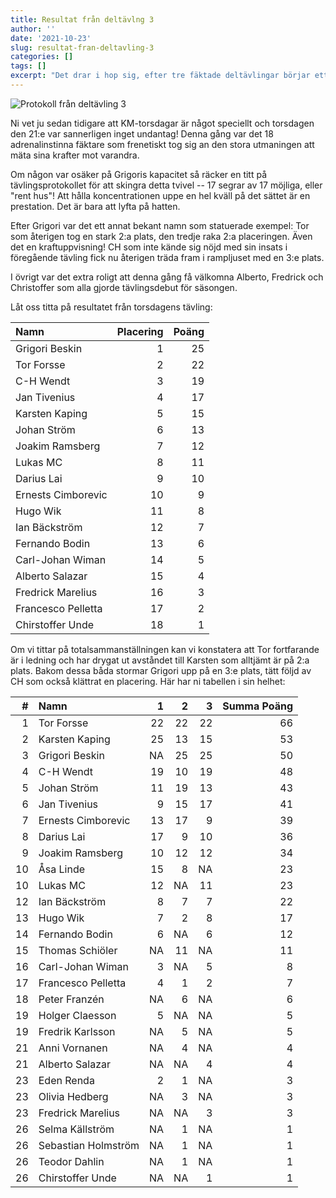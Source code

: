 ```yaml
---
title: Resultat från deltävlng 3
author: ''
date: '2021-10-23'
slug: resultat-fran-deltavling-3
categories: []
tags: []
excerpt: "Det drar i hop sig, efter tre fäktade deltävlingar börjar ett mönster träda fram: Grigor är svår att rå på och Tor lämnar ogärna ifrån sig 2:a platsen."
---
```

<script src="{{< blogdown/postref >}}index_files/kePrint/kePrint.js"></script>
<link href="{{< blogdown/postref >}}index_files/lightable/lightable.css" rel="stylesheet" />
<script src="{{< blogdown/postref >}}index_files/kePrint/kePrint.js"></script>
<link href="{{< blogdown/postref >}}index_files/lightable/lightable.css" rel="stylesheet" />



![Protokoll från deltävling 3](km3_tabl%C3%A5.jpg)

Ni vet ju sedan tidigare att KM-torsdagar är något speciellt och torsdagen den 21:e var sannerligen inget undantag! Denna gång var det 18 adrenalinstinna fäktare som frenetiskt tog sig an den stora utmaningen att mäta sina krafter mot varandra.

Om någon var osäker på Grigoris kapacitet så räcker en titt på tävlingsprotokollet för att skingra detta tvivel -- 17 segrar av 17 möjliga, eller "rent hus"! Att hålla koncentrationen uppe en hel kväll på det sättet är en prestation. Det är bara att lyfta på hatten.

Efter Grigori var det ett annat bekant namn som statuerade exempel: Tor som återigen tog en stark 2:a plats, den tredje raka 2:a placeringen. Även det en kraftuppvisning! CH som inte kände sig nöjd med sin insats i föregående tävling fick nu återigen träda fram i rampljuset med en 3:e plats.

I övrigt var det extra roligt att denna gång få välkomna Alberto, Fredrick och Christoffer som alla gjorde tävlingsdebut för säsongen.



Låt oss titta på resultatet från torsdagens tävling:

<table class="table table-striped" style="width: auto !important; ">
 <thead>
  <tr>
   <th style="text-align:left;"> Namn </th>
   <th style="text-align:right;"> Placering </th>
   <th style="text-align:right;"> Poäng </th>
  </tr>
 </thead>
<tbody>
  <tr>
   <td style="text-align:left;"> Grigori Beskin </td>
   <td style="text-align:right;"> 1 </td>
   <td style="text-align:right;"> 25 </td>
  </tr>
  <tr>
   <td style="text-align:left;"> Tor Forsse </td>
   <td style="text-align:right;"> 2 </td>
   <td style="text-align:right;"> 22 </td>
  </tr>
  <tr>
   <td style="text-align:left;"> C-H Wendt </td>
   <td style="text-align:right;"> 3 </td>
   <td style="text-align:right;"> 19 </td>
  </tr>
  <tr>
   <td style="text-align:left;"> Jan Tivenius </td>
   <td style="text-align:right;"> 4 </td>
   <td style="text-align:right;"> 17 </td>
  </tr>
  <tr>
   <td style="text-align:left;"> Karsten Kaping </td>
   <td style="text-align:right;"> 5 </td>
   <td style="text-align:right;"> 15 </td>
  </tr>
  <tr>
   <td style="text-align:left;"> Johan Ström </td>
   <td style="text-align:right;"> 6 </td>
   <td style="text-align:right;"> 13 </td>
  </tr>
  <tr>
   <td style="text-align:left;"> Joakim Ramsberg </td>
   <td style="text-align:right;"> 7 </td>
   <td style="text-align:right;"> 12 </td>
  </tr>
  <tr>
   <td style="text-align:left;"> Lukas MC </td>
   <td style="text-align:right;"> 8 </td>
   <td style="text-align:right;"> 11 </td>
  </tr>
  <tr>
   <td style="text-align:left;"> Darius Lai </td>
   <td style="text-align:right;"> 9 </td>
   <td style="text-align:right;"> 10 </td>
  </tr>
  <tr>
   <td style="text-align:left;"> Ernests Cimborevic </td>
   <td style="text-align:right;"> 10 </td>
   <td style="text-align:right;"> 9 </td>
  </tr>
  <tr>
   <td style="text-align:left;"> Hugo Wik </td>
   <td style="text-align:right;"> 11 </td>
   <td style="text-align:right;"> 8 </td>
  </tr>
  <tr>
   <td style="text-align:left;"> Ian Bäckström </td>
   <td style="text-align:right;"> 12 </td>
   <td style="text-align:right;"> 7 </td>
  </tr>
  <tr>
   <td style="text-align:left;"> Fernando Bodin </td>
   <td style="text-align:right;"> 13 </td>
   <td style="text-align:right;"> 6 </td>
  </tr>
  <tr>
   <td style="text-align:left;"> Carl-Johan Wiman </td>
   <td style="text-align:right;"> 14 </td>
   <td style="text-align:right;"> 5 </td>
  </tr>
  <tr>
   <td style="text-align:left;"> Alberto Salazar </td>
   <td style="text-align:right;"> 15 </td>
   <td style="text-align:right;"> 4 </td>
  </tr>
  <tr>
   <td style="text-align:left;"> Fredrick Marelius </td>
   <td style="text-align:right;"> 16 </td>
   <td style="text-align:right;"> 3 </td>
  </tr>
  <tr>
   <td style="text-align:left;"> Francesco Pelletta </td>
   <td style="text-align:right;"> 17 </td>
   <td style="text-align:right;"> 2 </td>
  </tr>
  <tr>
   <td style="text-align:left;"> Chirstoffer Unde </td>
   <td style="text-align:right;"> 18 </td>
   <td style="text-align:right;"> 1 </td>
  </tr>
</tbody>
</table>

Om vi tittar på totalsammanställningen kan vi konstatera att Tor fortfarande är i ledning och har drygat ut avståndet till Karsten som alltjämt är på 2:a plats. Bakom dessa båda stormar Grigori upp på en 3:e plats, tätt följd av CH som också klättrat en placering. Här har ni tabellen i sin helhet:

<table class="table table-striped" style="width: auto !important; ">
 <thead>
  <tr>
   <th style="text-align:right;"> # </th>
   <th style="text-align:left;"> Namn </th>
   <th style="text-align:right;"> 1 </th>
   <th style="text-align:right;"> 2 </th>
   <th style="text-align:right;"> 3 </th>
   <th style="text-align:right;"> Summa Poäng </th>
  </tr>
 </thead>
<tbody>
  <tr>
   <td style="text-align:right;"> 1 </td>
   <td style="text-align:left;"> Tor Forsse </td>
   <td style="text-align:right;"> 22 </td>
   <td style="text-align:right;"> 22 </td>
   <td style="text-align:right;"> 22 </td>
   <td style="text-align:right;"> 66 </td>
  </tr>
  <tr>
   <td style="text-align:right;"> 2 </td>
   <td style="text-align:left;"> Karsten Kaping </td>
   <td style="text-align:right;"> 25 </td>
   <td style="text-align:right;"> 13 </td>
   <td style="text-align:right;"> 15 </td>
   <td style="text-align:right;"> 53 </td>
  </tr>
  <tr>
   <td style="text-align:right;"> 3 </td>
   <td style="text-align:left;"> Grigori Beskin </td>
   <td style="text-align:right;"> NA </td>
   <td style="text-align:right;"> 25 </td>
   <td style="text-align:right;"> 25 </td>
   <td style="text-align:right;"> 50 </td>
  </tr>
  <tr>
   <td style="text-align:right;"> 4 </td>
   <td style="text-align:left;"> C-H Wendt </td>
   <td style="text-align:right;"> 19 </td>
   <td style="text-align:right;"> 10 </td>
   <td style="text-align:right;"> 19 </td>
   <td style="text-align:right;"> 48 </td>
  </tr>
  <tr>
   <td style="text-align:right;"> 5 </td>
   <td style="text-align:left;"> Johan Ström </td>
   <td style="text-align:right;"> 11 </td>
   <td style="text-align:right;"> 19 </td>
   <td style="text-align:right;"> 13 </td>
   <td style="text-align:right;"> 43 </td>
  </tr>
  <tr>
   <td style="text-align:right;"> 6 </td>
   <td style="text-align:left;"> Jan Tivenius </td>
   <td style="text-align:right;"> 9 </td>
   <td style="text-align:right;"> 15 </td>
   <td style="text-align:right;"> 17 </td>
   <td style="text-align:right;"> 41 </td>
  </tr>
  <tr>
   <td style="text-align:right;"> 7 </td>
   <td style="text-align:left;"> Ernests Cimborevic </td>
   <td style="text-align:right;"> 13 </td>
   <td style="text-align:right;"> 17 </td>
   <td style="text-align:right;"> 9 </td>
   <td style="text-align:right;"> 39 </td>
  </tr>
  <tr>
   <td style="text-align:right;"> 8 </td>
   <td style="text-align:left;"> Darius Lai </td>
   <td style="text-align:right;"> 17 </td>
   <td style="text-align:right;"> 9 </td>
   <td style="text-align:right;"> 10 </td>
   <td style="text-align:right;"> 36 </td>
  </tr>
  <tr>
   <td style="text-align:right;"> 9 </td>
   <td style="text-align:left;"> Joakim Ramsberg </td>
   <td style="text-align:right;"> 10 </td>
   <td style="text-align:right;"> 12 </td>
   <td style="text-align:right;"> 12 </td>
   <td style="text-align:right;"> 34 </td>
  </tr>
  <tr>
   <td style="text-align:right;"> 10 </td>
   <td style="text-align:left;"> Åsa Linde </td>
   <td style="text-align:right;"> 15 </td>
   <td style="text-align:right;"> 8 </td>
   <td style="text-align:right;"> NA </td>
   <td style="text-align:right;"> 23 </td>
  </tr>
  <tr>
   <td style="text-align:right;"> 10 </td>
   <td style="text-align:left;"> Lukas MC </td>
   <td style="text-align:right;"> 12 </td>
   <td style="text-align:right;"> NA </td>
   <td style="text-align:right;"> 11 </td>
   <td style="text-align:right;"> 23 </td>
  </tr>
  <tr>
   <td style="text-align:right;"> 12 </td>
   <td style="text-align:left;"> Ian Bäckström </td>
   <td style="text-align:right;"> 8 </td>
   <td style="text-align:right;"> 7 </td>
   <td style="text-align:right;"> 7 </td>
   <td style="text-align:right;"> 22 </td>
  </tr>
  <tr>
   <td style="text-align:right;"> 13 </td>
   <td style="text-align:left;"> Hugo Wik </td>
   <td style="text-align:right;"> 7 </td>
   <td style="text-align:right;"> 2 </td>
   <td style="text-align:right;"> 8 </td>
   <td style="text-align:right;"> 17 </td>
  </tr>
  <tr>
   <td style="text-align:right;"> 14 </td>
   <td style="text-align:left;"> Fernando Bodin </td>
   <td style="text-align:right;"> 6 </td>
   <td style="text-align:right;"> NA </td>
   <td style="text-align:right;"> 6 </td>
   <td style="text-align:right;"> 12 </td>
  </tr>
  <tr>
   <td style="text-align:right;"> 15 </td>
   <td style="text-align:left;"> Thomas Schiöler </td>
   <td style="text-align:right;"> NA </td>
   <td style="text-align:right;"> 11 </td>
   <td style="text-align:right;"> NA </td>
   <td style="text-align:right;"> 11 </td>
  </tr>
  <tr>
   <td style="text-align:right;"> 16 </td>
   <td style="text-align:left;"> Carl-Johan Wiman </td>
   <td style="text-align:right;"> 3 </td>
   <td style="text-align:right;"> NA </td>
   <td style="text-align:right;"> 5 </td>
   <td style="text-align:right;"> 8 </td>
  </tr>
  <tr>
   <td style="text-align:right;"> 17 </td>
   <td style="text-align:left;"> Francesco Pelletta </td>
   <td style="text-align:right;"> 4 </td>
   <td style="text-align:right;"> 1 </td>
   <td style="text-align:right;"> 2 </td>
   <td style="text-align:right;"> 7 </td>
  </tr>
  <tr>
   <td style="text-align:right;"> 18 </td>
   <td style="text-align:left;"> Peter Franzén </td>
   <td style="text-align:right;"> NA </td>
   <td style="text-align:right;"> 6 </td>
   <td style="text-align:right;"> NA </td>
   <td style="text-align:right;"> 6 </td>
  </tr>
  <tr>
   <td style="text-align:right;"> 19 </td>
   <td style="text-align:left;"> Holger Claesson </td>
   <td style="text-align:right;"> 5 </td>
   <td style="text-align:right;"> NA </td>
   <td style="text-align:right;"> NA </td>
   <td style="text-align:right;"> 5 </td>
  </tr>
  <tr>
   <td style="text-align:right;"> 19 </td>
   <td style="text-align:left;"> Fredrik Karlsson </td>
   <td style="text-align:right;"> NA </td>
   <td style="text-align:right;"> 5 </td>
   <td style="text-align:right;"> NA </td>
   <td style="text-align:right;"> 5 </td>
  </tr>
  <tr>
   <td style="text-align:right;"> 21 </td>
   <td style="text-align:left;"> Anni Vornanen </td>
   <td style="text-align:right;"> NA </td>
   <td style="text-align:right;"> 4 </td>
   <td style="text-align:right;"> NA </td>
   <td style="text-align:right;"> 4 </td>
  </tr>
  <tr>
   <td style="text-align:right;"> 21 </td>
   <td style="text-align:left;"> Alberto Salazar </td>
   <td style="text-align:right;"> NA </td>
   <td style="text-align:right;"> NA </td>
   <td style="text-align:right;"> 4 </td>
   <td style="text-align:right;"> 4 </td>
  </tr>
  <tr>
   <td style="text-align:right;"> 23 </td>
   <td style="text-align:left;"> Eden Renda </td>
   <td style="text-align:right;"> 2 </td>
   <td style="text-align:right;"> 1 </td>
   <td style="text-align:right;"> NA </td>
   <td style="text-align:right;"> 3 </td>
  </tr>
  <tr>
   <td style="text-align:right;"> 23 </td>
   <td style="text-align:left;"> Olivia Hedberg </td>
   <td style="text-align:right;"> NA </td>
   <td style="text-align:right;"> 3 </td>
   <td style="text-align:right;"> NA </td>
   <td style="text-align:right;"> 3 </td>
  </tr>
  <tr>
   <td style="text-align:right;"> 23 </td>
   <td style="text-align:left;"> Fredrick Marelius </td>
   <td style="text-align:right;"> NA </td>
   <td style="text-align:right;"> NA </td>
   <td style="text-align:right;"> 3 </td>
   <td style="text-align:right;"> 3 </td>
  </tr>
  <tr>
   <td style="text-align:right;"> 26 </td>
   <td style="text-align:left;"> Selma Källström </td>
   <td style="text-align:right;"> NA </td>
   <td style="text-align:right;"> 1 </td>
   <td style="text-align:right;"> NA </td>
   <td style="text-align:right;"> 1 </td>
  </tr>
  <tr>
   <td style="text-align:right;"> 26 </td>
   <td style="text-align:left;"> Sebastian Holmström </td>
   <td style="text-align:right;"> NA </td>
   <td style="text-align:right;"> 1 </td>
   <td style="text-align:right;"> NA </td>
   <td style="text-align:right;"> 1 </td>
  </tr>
  <tr>
   <td style="text-align:right;"> 26 </td>
   <td style="text-align:left;"> Teodor Dahlin </td>
   <td style="text-align:right;"> NA </td>
   <td style="text-align:right;"> 1 </td>
   <td style="text-align:right;"> NA </td>
   <td style="text-align:right;"> 1 </td>
  </tr>
  <tr>
   <td style="text-align:right;"> 26 </td>
   <td style="text-align:left;"> Chirstoffer Unde </td>
   <td style="text-align:right;"> NA </td>
   <td style="text-align:right;"> NA </td>
   <td style="text-align:right;"> 1 </td>
   <td style="text-align:right;"> 1 </td>
  </tr>
</tbody>
</table>
